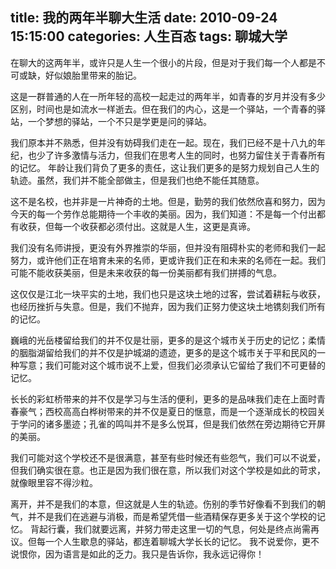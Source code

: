 title: 我的两年半聊大生活
date: 2010-09-24 15:15:00
categories: 人生百态
tags: 聊城大学
---
在聊大的这两年半，或许只是人生一个很小的片段，但是对于我们每一个人都是不可或缺，好似娘胎里带来的胎记。

这是一群普通的人在一所年轻的高校一起走过的两年半，如青春的岁月并没有多少区别，时间也是如流水一样逝去。但在我们的内心，这是一个驿站，一个青春的驿站，一个梦想的驿站，一个不只是学更是问的驿站。

我们原本并不熟悉，但并没有妨碍我们走在一起。现在，我们已经不是十八九的年纪，也少了许多激情与活力，但我们在思考人生的同时，也努力留住关于青春所有的记忆。
年龄让我们背负了更多的责任，这让我们更多的是努力规划自己人生的轨迹。虽然，我们并不能全部做主，但是我们也绝不能任其随意。

这不是名校，也并非是一片神奇的土地。但是，勤劳的我们依然欣喜和努力，因为今天的每一个劳作总能期待一个丰收的美丽。因为，我们知道：不是每一个付出都有收获，但每一个收获都必须付出。这就是人生，这更是真谛。

我们没有名师讲授，更没有外界推崇的华丽，但并没有阻碍朴实的老师和我们一起努力，或许他们正在培育未来的名师，更或许我们正在和未来的名师在一起。我们可能不能收获美丽，但是未来收获的每一份美丽都有我们拼搏的气息。

这仅仅是江北一块平实的土地，我们也只是这块土地的过客，尝试着耕耘与收获，也经历挫折与失意。但是，我们不抛弃，因为我们正努力使这块土地镌刻我们所有的记忆。

巍峨的光岳楼留给我们的并不仅是壮丽，更多的是这个城市关于历史的记忆；柔情的胭脂湖留给我们的并不仅是护城湖的遗迹，更多的是这个城市关于平和民风的一种写意；我们可能对这个城市说不上爱，但我们必须承认它留给了我们不可更替的记忆。

长长的彩虹桥带来的并不仅是学习与生活的便利，更多的是品味我们走在上面时青春豪气；西校高高白桦树带来的并不仅是夏日的惬意，而是一个逐渐成长的校园关于学问的诸多墨迹；孔雀的鸣叫并不是多么悦耳，但是我们依然在旁边期待它开屏的美丽。

我们可能对这个学校还不是很满意，甚至有些时候还有些怨气，我们可以不说爱，但我们确实很在意。也正是因为我们很在意，所以我们对这个学校是如此的苛求，就像眼里容不得沙粒。

离开，并不是我们的本意，但这就是人生的轨迹。伤别的季节好像看不到我们的朝气，并不是我们在逃避与消极，而是希望凭借一些酒精保存更多关于这个学校的记忆。
背起行囊，我们就要远离，并努力带走这里一切的气息，何处是终点尚需再议。但每一个人生歇息的驿站，都连着聊城大学长长的记忆。
我不说爱你，更不说恨你，因为语言是如此的乏力。我只是告诉你，我永远记得你！

